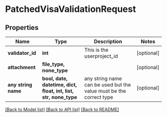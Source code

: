 # PatchedVisaValidationRequest


## Properties
Name | Type | Description | Notes
------------ | ------------- | ------------- | -------------
**validator_id** | **int** | This is the userproject_id | [optional] 
**attachment** | **file_type, none_type** |  | [optional] 
**any string name** | **bool, date, datetime, dict, float, int, list, str, none_type** | any string name can be used but the value must be the correct type | [optional]

[[Back to Model list]](../README.md#documentation-for-models) [[Back to API list]](../README.md#documentation-for-api-endpoints) [[Back to README]](../README.md)


